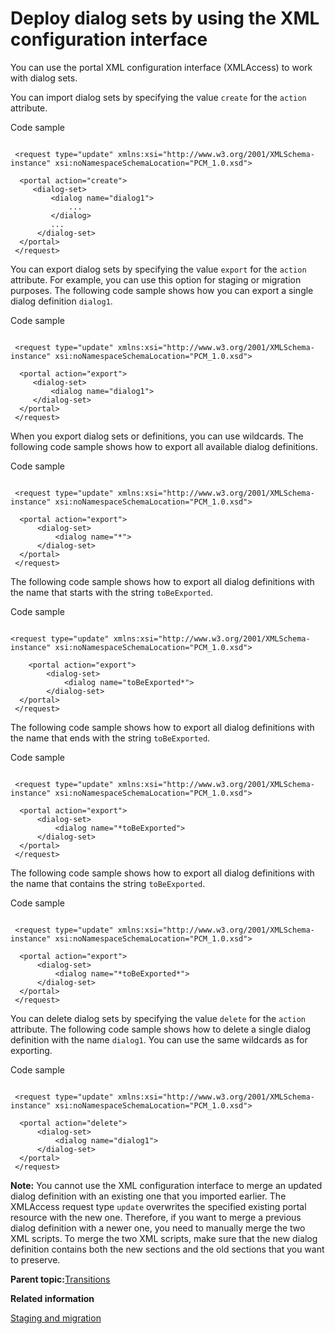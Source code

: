 # Deploy dialog sets by using the XML configuration interface

You can use the portal XML configuration interface \(XMLAccess\) to work with dialog sets.

You can import dialog sets by specifying the value `create` for the `action` attribute.

Code sample

```

 <request type="update" xmlns:xsi="http://www.w3.org/2001/XMLSchema-instance" xsi:noNamespaceSchemaLocation="PCM_1.0.xsd">
 
  <portal action="create">
     <dialog-set>
         <dialog name="dialog1">
             ...
         </dialog>
         ...
      </dialog-set>
  </portal>
 </request>

```

You can export dialog sets by specifying the value `export` for the `action` attribute. For example, you can use this option for staging or migration purposes. The following code sample shows how you can export a single dialog definition `dialog1`.

Code sample

```

 <request type="update" xmlns:xsi="http://www.w3.org/2001/XMLSchema-instance" xsi:noNamespaceSchemaLocation="PCM_1.0.xsd">
 
  <portal action="export">
     <dialog-set>
         <dialog name="dialog1">
     </dialog-set>
  </portal>
 </request>

```

When you export dialog sets or definitions, you can use wildcards. The following code sample shows how to export all available dialog definitions.

Code sample

```

 <request type="update" xmlns:xsi="http://www.w3.org/2001/XMLSchema-instance" xsi:noNamespaceSchemaLocation="PCM_1.0.xsd">
 
  <portal action="export">
      <dialog-set>
          <dialog name="*">
      </dialog-set>
  </portal>
 </request>

```

The following code sample shows how to export all dialog definitions with the name that starts with the string `toBeExported`.

Code sample

```

<request type="update" xmlns:xsi="http://www.w3.org/2001/XMLSchema-instance" xsi:noNamespaceSchemaLocation="PCM_1.0.xsd">
 
    <portal action="export">
        <dialog-set>
            <dialog name="toBeExported*">
        </dialog-set>
  </portal>
 </request>

```

The following code sample shows how to export all dialog definitions with the name that ends with the string `toBeExported`.

Code sample

```

 <request type="update" xmlns:xsi="http://www.w3.org/2001/XMLSchema-instance" xsi:noNamespaceSchemaLocation="PCM_1.0.xsd">
 
  <portal action="export">
      <dialog-set>
          <dialog name="*toBeExported">
      </dialog-set>
  </portal>
 </request>

```

The following code sample shows how to export all dialog definitions with the name that contains the string `toBeExported`.

Code sample

```

 <request type="update" xmlns:xsi="http://www.w3.org/2001/XMLSchema-instance" xsi:noNamespaceSchemaLocation="PCM_1.0.xsd">
 
  <portal action="export">
      <dialog-set>
          <dialog name="*toBeExported*">
      </dialog-set>
  </portal>
 </request>

```

You can delete dialog sets by specifying the value `delete` for the `action` attribute. The following code sample shows how to delete a single dialog definition with the name `dialog1`. You can use the same wildcards as for exporting.

Code sample

```

 <request type="update" xmlns:xsi="http://www.w3.org/2001/XMLSchema-instance" xsi:noNamespaceSchemaLocation="PCM_1.0.xsd">
 
  <portal action="delete">
      <dialog-set>
          <dialog name="dialog1">
      </dialog-set>
  </portal>
 </request>

```

**Note:** You cannot use the XML configuration interface to merge an updated dialog definition with an existing one that you imported earlier. The XMLAccess request type `update` overwrites the specified existing portal resource with the new one. Therefore, if you want to merge a previous dialog definition with a newer one, you need to manually merge the two XML scripts. To merge the two XML scripts, make sure that the new dialog definition contains both the new sections and the old sections that you want to preserve.

**Parent topic:**[Transitions](../screenflow/transitions.md)

**Related information**  


[Staging and migration](../screenflow/stg_mig.md)

